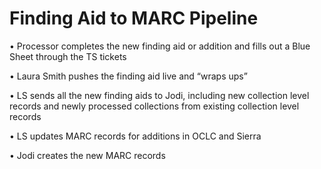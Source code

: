 # Finding Aid to MARC Pipeline

•	Processor completes the new finding aid or addition and fills out a Blue Sheet through the TS tickets  

•	Laura Smith pushes the finding aid live and “wraps ups”   

•	LS sends all the new finding aids to Jodi, including new collection level records and newly processed collections from existing collection level records  

•	LS updates MARC records for additions in OCLC and Sierra  

•	Jodi creates the new MARC records  
